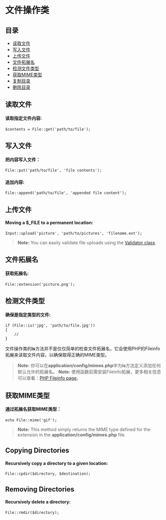 # 文件操作类

## 目录

- [读取文件](#get)
- [写入文件](#put)
- [上传文件](#upload)
- [文件拓展名](#ext)
- [检测文件类型](#is)
- [获取MIME类型](#mime)
- [复制目录](#cpdir)
- [删除目录](#rmdir)

<a name="get"></a>
## 读取文件

#### 读取指定文件内容:

	$contents = File::get('path/to/file');

<a name="put"></a>
## 写入文件

#### 把内容写入文件：

	File::put('path/to/file', 'file contents');

#### 追加内容:

	File::append('path/to/file', 'appended file content');

<a name="upload"></a>
## 上传文件

#### Moving a $_FILE to a permanent location:

	Input::upload('picture', 'path/to/pictures', 'filename.ext');

> **Note:** You can easily validate file uploads using the [Validator class](/docs/validation).

<a name="ext"></a>
## 文件拓展名

#### 获取拓展名:

	File::extension('picture.png');

<a name="is"></a>
## 检测文件类型

#### 确保是指定类型的文件:

	if (File::is('jpg', 'path/to/file.jpg'))
	{
		//
	}

文件操作类的**is**方法并不是仅仅简单的检查文件拓展名，它会使用PHP的Fileinfo拓展来读取文件内容，以确保取得正确的MIME类型。

> **Note:** 你可以在**application/config/mimes.php**中为**is**方法定义添加任何默认允许的拓展名。
> **Note:** 使用函数前需安装Fileinfo拓展，更多相关信息可以查看：[PHP Fileinfo page](http://php.net/manual/en/book.fileinfo.php)。

<a name="mime"></a>
## 获取MIME类型

#### 通过拓展名获取MIME类型：

	echo File::mime('gif');

> **Note:** This method simply returns the MIME type defined for the extension in the **application/config/mimes.php** file.

<a name="cpdir"></a>
## Copying Directories

#### Recursively copy a directory to a given location:

	File::cpdir($directory, $destination);

<a name="rmdir"></a>
## Removing Directories

#### Recursively delete a directory:

	File::rmdir($directory);
